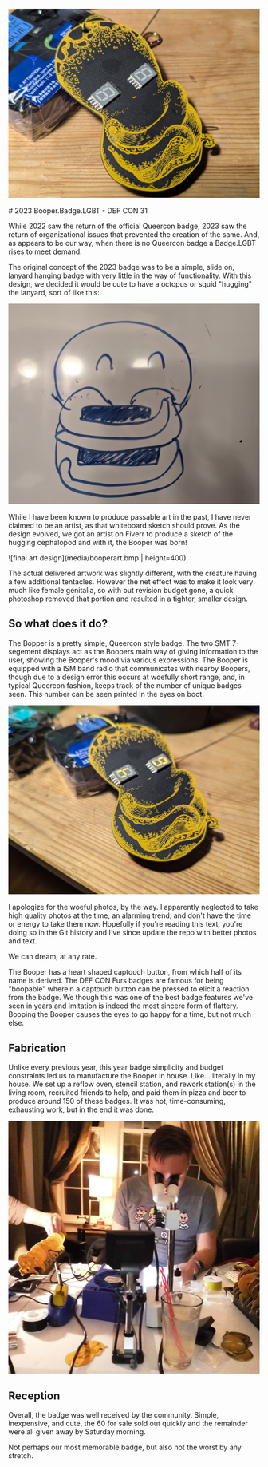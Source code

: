 ![booper badge](media/PXL_20240726_015126983.jpg)

﻿# 2023 Booper.Badge.LGBT - DEF CON 31

While 2022 saw the return of the official Queercon badge, 2023 saw the return of organizational issues that prevented the creation of the same.  And, as appears to be our way, when there is no Queercon badge a Badge.LGBT rises to meet demand.

The original concept of the 2023 badge was to be a simple, slide on, lanyard hanging badge with very little in the way of functionality.  With this design, we decided it would be cute to have a octopus or squid "hugging" the lanyard, sort of like this:

![early badge sketch](media/PXL_20230717_025706202.jpg)

While I have been known to produce passable art in the past, I have never claimed to be an artist, as that whiteboard sketch should prove.  As the design evolved, we got an artist on Fiverr to produce a sketch of the hugging cephalopod and with it, the Booper was born!

![final art design](media/booperart.bmp | height=400)

The actual delivered artwork was slightly different, with the creature having a few additional tentacles.  However the net effect was to make it look very much like female genitalia, so with out revision budget gone, a quick photoshop removed that portion and resulted in a tighter, smaller design.

## So what does it do?

The Bopper is a pretty simple, Queercon style badge.  The two SMT 7-segement displays act as the Boopers main way of giving information to the user, showing the Booper's mood via various expressions.  The Booper is equipped with a ISM band radio that communicates with nearby Boopers, though due to a design error this occurs at woefully short range, and, in typical Queercon fashion, keeps track of the number of unique badges seen.  This number can be seen printed in the eyes on boot.

![booper displaying badge count](media/PXL_20240726_015302892.jpg)

I apologize for the woeful photos, by the way.  I apparently neglected to take high quality photos at the time, an alarming trend, and don't have the time or energy to take them now.  Hopefully if you're reading this text, you're doing so in the Git history and I've since update the repo with better photos and text.

We can dream, at any rate.

The Booper has a heart shaped captouch button, from which half of its name is derived.  The DEF CON Furs badges are famous for being "boopable" wherein a captouch button can be pressed to elicit a reaction from the badge.  We though this was one of the best badge features we've seen in years and imitation is indeed the most sincere form of flattery.  Booping the Booper causes the eyes to go happy for a time, but not much else.

## Fabrication

Unlike every previous year, this year badge simplicity and budget constraints led us to manufacture the Booper in house.  Like... literally in my house.  We set up a reflow oven, stencil station, and rework station(s) in the living room, recruited friends to help, and paid them in pizza and beer to produce around 150 of these badges.  It was hot, time-consuming, exhausting work, but in the end it was done.

![badge fabrication](media/DSCF0030.JPG)

## Reception

Overall, the badge was well received by the community.  Simple, inexpensive, and cute, the 60 for sale sold out quickly and the remainder were all given away by Saturday morning.

Not perhaps our most memorable badge, but also not the worst by any stretch.
